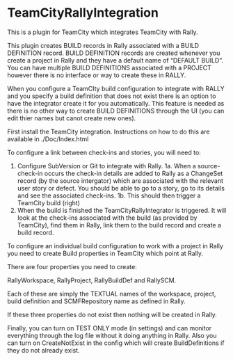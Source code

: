 TeamCityRallyIntegration
========================

This is a plugin for TeamCity which integrates TeamCity with Rally. 

This plugin creates BUILD records in Rally associated with a BUILD DEFINITION record. BUILD DEFINITION records are created whenever you create a project in Rally and they have a default name of “DEFAULT BUILD”. You can have multiple BUILD DEFINITIONS associated with a PROJECT however there is no interface or way to create these in RALLY.  

When you configure a TeamCIty build configuration to integrate with RALLY and you specify a build definition that does not exist there is an option to have the integrator create it for you automatically. This feature is needed as there is no other way to create BUILD DEFINITIONS through the UI (you can edit thier names but canot create new ones). 

First install the TeamCity integration. Instructions on how to do this are available in ./Doc/Index.html 

To configure a link between check-ins and stories, you will need to:

1.  Configure SubVersion or Git to integrate with Rally.
1a.	When a source-check-in occurs the check-in details are added to Rally as a ChangeSet record (by the source intergator) which are associated with the relevant user story or defect. You should be able to go to a story, go to its details and see the associated check-ins. 
1b.	This should then trigger a TeamCity build (right)
2.	When the build is finished the TeamCityRallyIntegrator is triggered. It will look at the check-ins associated with the build (as provided by TeamCity), find them in Rally, link them to the build record and create a build record. 

To configure an individual build configuration to work with a project in Rally you need to create Build properties in TeamCity which point at Rally. 

There are four properties you need to create:

RallyWorkspace, RallyProject, RallyBuildDef and RallySCM. 

Each of these are simply the TEXTUAL names of the workspace, project, build definition and SCMFRepository name as defined in Rally.  

If these three properties do not exist then nothing will be created in Rally. 

Finally, you can turn on TEST ONLY mode (in settings) and can monitor everything through the log file without it doing anything in Rally. Also you can turn on CreateNotExist in the config which will create BuildDefinitions if they do not already exist. 

